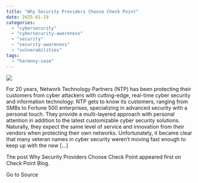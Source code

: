 ```yaml
---
title: "Why Security Providers Choose Check Point"
date: 2025-01-19
categories: 
  - "cybersecurity"
  - "cybersecurity-awareness"
  - "security"
  - "security-awareness"
  - "vulnerabilities"
tags: 
  - "harmony-sase"
---
```


![](https://blog.checkpoint.com/wp-content/uploads/2025/01/NTP-blog-e1736284505611.jpg)

For 20 years, Network Technology Partners (NTP) has been protecting their customers from cyber attackers with cutting-edge, real-time cyber security and information technology. NTP gets to know its customers, ranging from SMBs to Fortune 500 enterprises, specializing in advanced security with a personal touch. They provide a multi-layered approach with personal attention in addition to the latest customizable cyber security solutions. Naturally, they expect the same level of service and innovation from their vendors when protecting their own networks. Unfortunately, it became clear that many veteran names in cyber security weren’t moving fast enough to keep up with the new \[…\]

The post Why Security Providers Choose Check Point appeared first on Check Point Blog.

Go to Source
